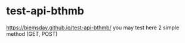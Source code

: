 # test-api-bthmb
https://biemsday.github.io/test-api-bthmb/ you may test here 2 simple method (GET, POST)
